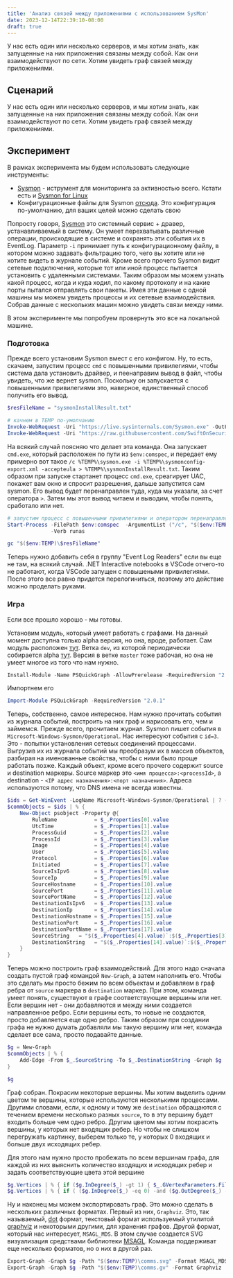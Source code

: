 ```yaml
---
title: 'Анализ связей между приложениями с использованием SysMon'
date: 2023-12-14T22:39:10-08:00
draft: true
---
```


У нас есть один или несколько серверов, и мы хотим знать, как запущенные на них приложения связаны между собой. Как они взаимодействуют по сети. Хотим увидеть граф связей между приложениями.
<!--more-->

## Сценарий

У нас есть один или несколько серверов, и мы хотим знать, как запущенные на них приложения связаны между собой. Как они взаимодействуют по сети. Хотим увидеть граф связей между приложениями.

## Эксперимент

В рамках эксперимента мы будем использовать следующие инструменты:

- [Sysmon](https://docs.microsoft.com/en-us/sysinternals/downloads/sysmon) - иструмент для мониторинга за активностью всего. Кстати есть и [Sysmon for Linux](https://github.com/Sysinternals/SysmonForLinux)
- Конфигурационные файлы для Sysmon [отсюда](https://github.com/SwiftOnSecurity/sysmon-config). Это конфигурация по-умолчанию, для ваших целей можно сделать свою

Попросту говоря, [Sysmon](https://docs.microsoft.com/en-us/sysinternals/downloads/sysmon) это системный сервис + дравер, устанавливаемый в систему. Он умеет перехватывать различные операции, происходящие в системе и сохранять эти события их в EventLog. Параметр `-i` принимает путь к конфигурационному файлу, в котором можно задавать фильтрацию того, чего вы хотите или не хотите видеть в журнале событий. Кроме всего прочего Sysmon видит сетевые подключения, которые тот или иной процесс пытается установить с удаленными системами. Таким образом мы можем узнать какой процесс, когда и куда ходил, по какому протоколу и на какие порты пытался отправлять свои пакеты. Имея эти данные с одной машины мы можем увидеть процессы и их сетевые взаимодействия. Собрав данные с нескольких машин можно увидеть связи между ними.

В этом эксперименте мы попробуем провернуть это все на локальной машине.

### Подготовка

Прежде всего установим Sysmon вмест с его конфигом. Ну, то есть, скачаем, запустим процесс `cmd` с повышенными привилегиями, чтобы система дала установить драйвер, и пеенаправим вывод в файл, чтобы увидеть, что же вернет sysmon. Поскольку он запускается с повышенными привилегиями это, наверное, единственный способ получить его вывод.

```powershell
$resFileName = "sysmonInstallResult.txt"

# качнем в TEMP по-умолчанию
Invoke-WebRequest -Uri "https://live.sysinternals.com/Sysmon.exe" -OutFile "$($env:TEMP)\sysmon.exe"
Invoke-WebRequest -Uri "https://raw.githubusercontent.com/SwiftOnSecurity/sysmon-config/master/sysmonconfig-export.xml" -OutFile "$($env:TEMP)\sysmonconfig-export.xml"
```

На всякий случай поясняю что делает эта команда. Она запускает `cmd.exe`, который расположен по пути из `$env:comspec`, и передает ему примерно вот такое `/c %TEMP%\sysmon.exe -i %TEMP%\sysmonconfig-export.xml -accepteula > %TEMP%\sysmonInstallResult.txt`. Таким образом при запуске стартанет процесс `cmd.exe`, среагирует UAC, покажет вам окно и спросит разрешения, дальше запустится сам sysmon. Его вывод будет перенаправлен туда, куда мы указали, за счет оператора `>`. Затем мы этот вывод читаем и выводим, чтобы понять, сработало или нет.

```powershell
# запустим процесс с повышенными привилегиями и оператором перенаправления
Start-Process -FilePath $env:comspec  -ArgumentList ("/c", "$($env:TEMP)\sysmon.exe", "-i", "$($env:TEMP)\sysmonconfig-export.xml", "-accepteula", ">", "$($env:TEMP)\$resFileName") `
              -Verb runas

gc "$($env:TEMP)\$resFileName"
```

Теперь нужно добавить себя в группу "Event Log Readers" если вы еще не там, на всякий случай. .NET Interactive notebooks в VSCode отчего-то не работают, когда VSCode запущен с повышеными привилегиями. После этого все равно придется перелогиниться, поэтому это действие можно проделать руками.

### Игра

Если все прошло хорошо - мы готовы. 

Установим модуль, который умеет работать с графами. На данный момент доступна только alpha версия, но она, вроде, работает. Сам модуль расположен [тут](https://github.com/eosfor/PSGraph/tree/master). Ветка `dev`, из которой периодически собирается alpha [тут](https://github.com/eosfor/PSGraph/tree/dev). Версия в ветке `master` тоже рабочая, но она не умеет многое из того что нам нужно.

```powershell
Install-Module -Name PSQuickGraph -AllowPrerelease -RequiredVersion "2.0.1-alpha"
```

Импортнем его

```powershell
Import-Module PSQuickGraph -RequiredVersion "2.0.1"
```

Теперь, собственно, самое интересное. Нам нужно прочитать события из журнала событий, построить на них граф и нарисовать его, чем и займемся. Прежде всего, прочитаем журнал. Sysmon пишет события в `Microsoft-Windows-Sysmon/Operational`. Нас интересуют события с `id=3`. Это - попытки установления сетевых соединений процессами. Выгрузив их из журнала событий мы преобразум их в массив объектов, разбирая на именованные свойства, чтобы с ними было проще работать позже. Каждый объект, кроме всего прочего содержит source и destination маркеры. Source маркер это `<имя процесса>:<processId>`, а destination - `<IP адрес назначения>:<порт назначения>`. Адреса используются потому, что DNS имена не всегда известны.

```powershell
$ids = Get-WinEvent -LogName Microsoft-Windows-Sysmon/Operational | ? {$_.id -eq 3}
$commObjects = $ids | % {
    New-Object psobject -Property @{ 
        RuleName            = $_.Properties[0].value
        UtcTime             = $_.Properties[1].value
        ProcessGuid         = $_.Properties[2].value
        ProcessId           = $_.Properties[3].value
        Image               = $_.Properties[4].value
        User                = $_.Properties[5].value
        Protocol            = $_.Properties[6].value
        Initiated           = $_.Properties[7].value
        SourceIsIpv6        = $_.Properties[8].value
        SourceIp            = $_.Properties[9].value
        SourceHostname      = $_.Properties[10].value
        SourcePort          = $_.Properties[11].value
        SourcePortName      = $_.Properties[12].value
        DestinationIsIpv6   = $_.Properties[13].value
        DestinationIp       = $_.Properties[14].value
        DestinationHostname = $_.Properties[15].value
        DestinationPort     = $_.Properties[16].value
        DestinationPortName = $_.Properties[17].value
        SourceString   = "$($_.Properties[4].value)`:$($_.Properties[3].value)" # <имя процесса>:<processId>
        DestinationString   = "$($_.Properties[14].value)`:$($_.Properties[16].value)" # <IP адрес назначения>:<порт назначения>
    }
}
```

Теперь можно построить граф взаимодействий. Для этого надо сначала создать пустой граф командой `New-Graph`, а затем наполнить его. Чтобы это сделать мы просто бежим по всем объектам и добавляем в граф ребра от `source` маркера в `destination` маркер. При этом, команда умеет понять, существуют в графе соответствующие вершины или нет. Если вершин нет - они добавляются и между ними создается направленное ребро. Если вершины есть, то новые не создаются, просто добавляется еще одно ребро. Таким образом при создании графа не нужно думать добавляли мы такую вершину или нет, команда сделает все сама, просто подавайте данные.

```powershell
$g = New-Graph
$commObjects | % {
    Add-Edge -From $_.SourceString -To $_.DestinationString -Graph $g
}

$g
```

Граф собран. Покрасим некоторые вершины. Мы хотим выделить одним цветом те вершины, которые используются несколькими процессами. Другими словами, если, к одному и тому же `destination` обращаются с течением времени несколько разных `source`, то в эту вершину будет входить больше чем одно ребро. Другим цветом мы хотим покрасить вершины, у которых нет входящих ребер. Но чтобы не слишком перегружать картинку, выберем только те, у которых 0 входящих и больше двух исходящих ребер.

Для этого нам нужно просто пробежать по всем вершинам графа, для каждой из них выяснить количество входящих и исходящих ребер и задать соответствующие цвета этой вершине

```powershell
$g.Vertices | % { if ($g.InDegree($_) -gt 1) { $_.GVertexParameters.Fillcolor = [QuikGraph.Graphviz.Dot.GraphvizColor]::AntiqueWhite } }
$g.Vertices | % { if ( ($g.InDegree($_) -eq 0) -and ($g.OutDegree($_) -gt 2) ) { $_.GVertexParameters.Fillcolor = [QuikGraph.Graphviz.Dot.GraphvizColor]::BlueViolet } }
```

Ну и наконец мы можем экспортировать граф. Это можно сделать в нескольких различных форматах. Первый из них, `Graphviz`. Это, так называемый, [dot](https://www.graphviz.org/doc/info/lang.html) формат, текстовый формат используемый утилитой [graphviz](https://www.graphviz.org/) и некоторыми другими, для хранения графов. Другой формат, который нас интересует, `MSAGL_MDS`. В этом случае создается SVG визуализация средствами библиотеки [MSAGL](https://github.com/microsoft/automatic-graph-layout). Команда поддерживат еще несколько форматов, но о них в другой раз.

```powershell
Export-Graph -Graph $g -Path "$($env:TEMP)\comms.svg" -Format MSAGL_MDS
Export-Graph -Graph $g -Path "$($env:TEMP)\comms.gv" -Format Graphviz
```
